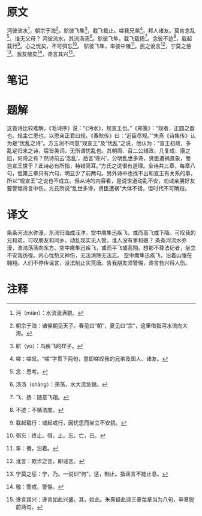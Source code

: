 # 原文
沔彼流水[^1]，朝宗于海[^2]。鴥彼飞隼[^3]，载飞载止。嗟我兄弟[^4]，邦人诸友。莫肯念乱[^5]，谁无父母？
沔彼流水，其流汤汤[^6]。鴥彼飞隼，载飞载扬[^7]。念彼不迹[^8]，载起载行[^9]。心之忧矣，不可弭忘[^10]。
鴥彼飞隼，率彼中陵[^11]。民之讹言[^12]，宁莫之惩[^13]。我友敬矣[^14]，谗言其兴[^15]。
# 笔记

# 题解
这首诗比较难解，《毛诗序》说：“《沔水》，规宣王也。”《郑笺》：“规者，正圆之器也。规主仁恩也，以恩亲正君曰规。《春秋传》曰：‘近臣尽规。’”朱熹《诗集传》认为是“忧乱之诗”。方玉润不同意“规宣王”及“忧乱”之说，他认为：“宣王初政，多乱定归来之诗，后皆美词，无所谓忧乱也。其朝周、召二公辅政，几复成、康之旧，何谗之有？然诗前云‘念乱’，后言‘谗兴’，分明乱世多谗，贤臣遭祸景象，而岂宣王世乎？此诗必有所指，特错简耳。”方氏之说很有道理。全诗共三章，每章八句，但第三章只有六句，明显少了前两句。另外诗中也找不出和宣王有关系的事，所以“规宣王”之说也不成立。但从诗的内容看，是说世道动乱不安，劝诫亲朋好友要警惕谗言中伤。方氏所说“乱世多谗，贤臣遭祸”大体不错，但时代不可确指。
# 译文
条条河流水弥漫，东流归海成汪洋。空中鹰隼迅疾飞，或而高飞或下降。可叹我的兄和弟，可叹朋友和同乡。动乱现实无人管，谁人没有爹和娘？
条条河流水弥漫，浩浩荡荡向东方。空中鹰隼迅疾飞，或而平飞或高翔。想那不尊法纪者，坐立不安我彷徨。内心忧愁又神伤，无法消除无法忘。
空中鹰隼迅疾飞，沿着山陵在翱翔。人们不停传谣言，没法制止实荒唐。告我朋友须警惕，谗言勃兴将人伤。
# 注释

[^1]: 沔（miǎn）：水流涨满貌。
[^2]: 朝宗于海：诸侯朝见天子。春见曰“朝”，夏见曰“宗”，这里借指河水流向大海。
[^3]: 鴥（yù）：鸟疾飞的样子。
[^4]: 嗟：嗟叹。“嗟”字贯下两句，意即嗟叹我的兄弟及国人、诸友。
[^5]: 念：思考。
[^6]: 汤汤（shāng）：荡荡，水大流急貌。
[^7]: 飞、扬：随意飞翔。
[^8]: 不迹：不循法度。
[^9]: 载起载行：或起或行，因忧思而坐立不安貌。
[^10]: 弭忘：终止。弭，止。忘，亡，已。
[^11]: 率：循，沿着。
[^12]: 讹言：欺诈之言，即谣言。
[^13]: 宁莫之惩：宁，乃。一说训“何”。惩，制止。指谣言不能止息。
[^14]: 敬：警戒，警惕。
[^15]: 谗言其兴：谗言如此兴盛。其，如此。朱熹疑此诗三章每章当为八句，卒章脱前两句。